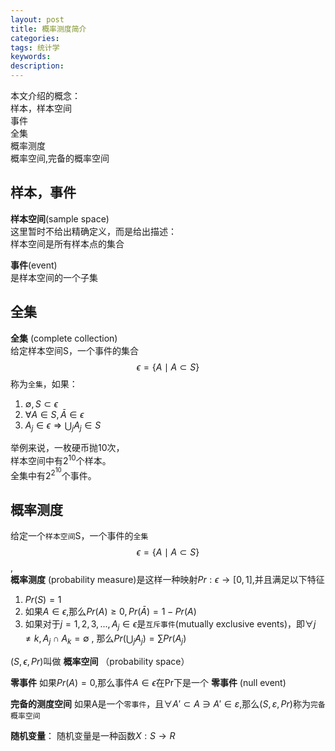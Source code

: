 ```yaml
---
layout: post
title: 概率测度简介
categories: 
tags: 统计学
keywords:
description:
---
```


本文介绍的概念：  
样本，样本空间  
事件  
全集  
概率测度  
概率空间,完备的概率空间  


## 样本，事件

**样本空间**(sample space)  
这里暂时不给出精确定义，而是给出描述：  
样本空间是所有样本点的集合

**事件**(event)  
是样本空间的一个子集  

## 全集


**全集**  (complete collection)  
给定样本空间S，一个事件的集合$$\epsilon=\{A\mid A \subset S\}$$称为`全集`，如果：  
1. $\emptyset ,S \subset \epsilon$
2. $\forall A \in S,\bar A \in \epsilon$
3. $A_j \in \epsilon \Longrightarrow \bigcup_j A_j \in S$  


举例来说，一枚硬币抛10次，  
样本空间中有$2^{10}$个样本。  
全集中有$2^{2^{10}}$个事件。  




## 概率测度
给定一个`样本空间`S，一个事件的`全集`$$\epsilon=\{A\mid A \subset S\}$$,  
**概率测度** (probability measure)是这样一种映射$Pr:\epsilon \to [0,1]$,并且满足以下特征  
1. $Pr(S)=1$
2. 如果$A\in \epsilon$,那么$Pr(A) \geq 0,Pr(\bar A)=1-Pr(A)$
3. 如果对于$j=1,2,3,..., A_j\in \epsilon$是`互斥事件`(mutually exclusive events)，即$\forall j \neq k,A_j \cap A_k =\emptyset$ , 那么$Pr(\bigcup_j A_j)=\sum Pr(A_j)$   

$(S,\epsilon,Pr)$叫做 **概率空间** （probability space）  

**零事件**  如果$Pr(A)=0$,那么事件$A \in \epsilon$在Pr下是一个 **零事件** (null event)  

**完备的测度空间** 如果A是一个`零事件`，且$\forall A' \subset A \ni A' \in \varepsilon$,那么$(S,\varepsilon,Pr)$称为`完备概率空间`


**随机变量**：
随机变量是一种函数$X:S\to R$
